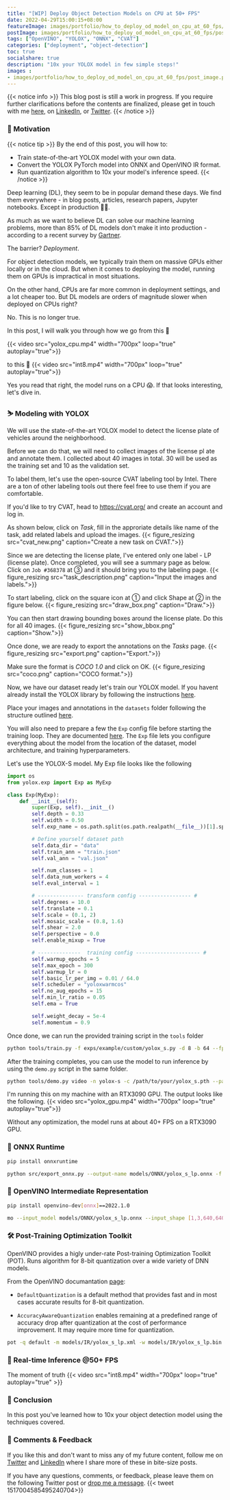 ```yaml
---
title: "[WIP] Deploy Object Detection Models on CPU at 50+ FPS"
date: 2022-04-29T15:00:15+08:00
featureImage: images/portfolio/how_to_deploy_od_model_on_cpu_at_60_fps/thumbnail.gif
postImage: images/portfolio/how_to_deploy_od_model_on_cpu_at_60_fps/post_image.png
tags: ["OpenVINO", "YOLOX", "ONNX", "CVAT"]
categories: ["deployment", "object-detection"]
toc: true
socialshare: true
description: "10x your YOLOX model in few simple steps!"
images : 
- images/portfolio/how_to_deploy_od_model_on_cpu_at_60_fps/post_image.png
---
```


{{< notice info >}}
This blog post is still a work in progress. If you require further clarifications before the contents are finalized, please get in touch with me [here](https://dicksonneoh.com/contact/), on [LinkedIn](https://www.linkedin.com/in/dickson-neoh/), or [Twitter](https://twitter.com/dicksonneoh7).
{{< /notice >}}

### 🚦 Motivation

{{< notice tip >}}
By the end of this post, you will how to:

* Train state-of-the-art YOLOX model with your own data.
* Convert the YOLOX PyTorch model into ONNX and OpenVINO IR format.
* Run quantization algorithm to 10x your model's inference speed.
{{< /notice >}}


Deep learning (DL), they seem to be in popular demand these days. 
We find them everywhere - in blog posts, articles, research papers, Jupyter notebooks. 
Except in production 🤷‍♂️.

As much as we want to believe DL can solve our machine learning problems, more than 85% of DL models don't make it into production - according to a recent survey by [Gartner](https://www.gartner.com/en/newsroom/press-releases/2018-02-13-gartner-says-nearly-half-of-cios-are-planning-to-deploy-artificial-intelligence).

The barrier? *Deployment*.

For object detection models, we typically train them on massive GPUs either locally or in the cloud.
But when it comes to deploying the model, running them on GPUs is impractical in most situations.

On the other hand, CPUs are far more common in deployment settings, and a lot cheaper too.
But DL models are orders of magnitude slower when deployed on CPUs right?

No. This is no longer true.

In this post, I will walk you through how we go from this 🐌

{{< video src="yolox_cpu.mp4" width="700px" loop="true" autoplay="true">}}

to this 🚀
{{< video src="int8.mp4" width="700px" loop="true" autoplay="true">}}


Yes you read that right, the model runs on a CPU 😱.
If that looks interesting, let's dive in.


### ⛷ Modeling with YOLOX
We will use the state-of-the-art YOLOX model to detect the license plate of vehicles around the neighborhood.

Before we can do that, we will need to collect images of the license pl ate and annotate them.
I collected about 40 images in total. 30 will be used as the training set and 10 as the validation set.

To label them, let's use the open-source CVAT labeling tool by Intel.
There are a ton of other labeling tools out there feel free to use them if you are comfortable.

If you'd like to try CVAT, head to https://cvat.org/ and create an account and log in.

As shown below, click on *Task*, fill in the approriate details like name of the task, add related labels and upload the images.
{{< figure_resizing src="cvat_new.png" caption="Create a new task on CVAT.">}}

Since we are detecting the license plate, I've entered only one label - LP (license plate).
Once completed, you will see a summary page as below. Click on `Job #368378` at ③ and it should bring you to the labeling page.
{{< figure_resizing src="task_description.png" caption="Input the images and labels.">}}

To start labeling, click on the square icon at ① and click Shape at ② in the figure below.
{{< figure_resizing src="draw_box.png" caption="Draw.">}}

You can then start drawing bounding boxes around the license plate. Do this for all 40 images.
{{< figure_resizing src="show_bbox.png" caption="Show.">}}

Once done, we are ready to export the annotations on the *Tasks* page.
{{< figure_resizing src="export.png" caption="Export.">}}

Make sure the format is *COCO 1.0* and click on OK.
{{< figure_resizing src="coco.png" caption="COCO format.">}}


Now, we have our dataset ready let's train our YOLOX model.
If you havent already install the YOLOX library by following the instructions [here](https://github.com/Megvii-BaseDetection/YOLOX).

Place your images and annotations in the `datasets` folder following the structure outlined [here](https://github.com/Megvii-BaseDetection/YOLOX/tree/main/datasets).

You will also need to prepare a few the `Exp` config file before starting the training loop. They are documented [here](https://github.com/Megvii-BaseDetection/YOLOX/blob/main/docs/train_custom_data.md). 
The `Exp` file lets you configure everything about the model from the location of the dataset, model architecture, and training hyperparameters.

Let's use the YOLOX-S model.
My Exp file looks like the following

```python {linenos=table}
import os
from yolox.exp import Exp as MyExp

class Exp(MyExp):
    def __init__(self):
        super(Exp, self).__init__()
        self.depth = 0.33
        self.width = 0.50
        self.exp_name = os.path.split(os.path.realpath(__file__))[1].split(".")[0]

        # Define yourself dataset path
        self.data_dir = "data"
        self.train_ann = "train.json"
        self.val_ann = "val.json"

        self.num_classes = 1
        self.data_num_workers = 4
        self.eval_interval = 1

        # --------------- transform config ----------------- #
        self.degrees = 10.0
        self.translate = 0.1
        self.scale = (0.1, 2)
        self.mosaic_scale = (0.8, 1.6)
        self.shear = 2.0
        self.perspective = 0.0
        self.enable_mixup = True

        # --------------  training config --------------------- #
        self.warmup_epochs = 5
        self.max_epoch = 300
        self.warmup_lr = 0
        self.basic_lr_per_img = 0.01 / 64.0
        self.scheduler = "yoloxwarmcos"
        self.no_aug_epochs = 15
        self.min_lr_ratio = 0.05
        self.ema = True

        self.weight_decay = 5e-4
        self.momentum = 0.9
```

Once done, we can run the provided training script in the `tools` folder 
```bash
python tools/train.py -f exps/example/custom/yolox_s.py -d 8 -b 64 --fp16 -o -c /path/to/yolox_s.pth
```

After the training completes, you can use the model to run inference by using the `demo.py` script in the same folder.

```bash
python tools/demo.py video -n yolox-s -c /path/to/your/yolox_s.pth --path /path/to/your/video --conf 0.25 --nms 0.45 --tsize 640 --save_result --device [cpu/gpu]
```

I'm running this on my machine with an RTX3090 GPU. The output looks like the following.
{{< video src="yolox_gpu.mp4" width="700px" loop="true" autoplay="true">}}

Without any optimization, the model runs at about 40+ FPS on a RTX3090 GPU.

### 🤖 ONNX Runtime
```bash
pip install onnxruntime
```

```bash
python src/export_onnx.py --output-name models/ONNX/yolox_s_lp.onnx -f exps/YOLOX_S/yolox_s_lp.py -c YOLOX_outputs/yolox_s_lp/best_ckpt.pth
```

### 🔗 OpenVINO Intermediate Representation

```bash
pip install openvino-dev[onnx]==2022.1.0
```

```bash
mo --input_model models/ONNX/yolox_s_lp.onnx --input_shape [1,3,640,640] --data_type FP16 --output_dir models/IR/
```

### 🛠 Post-Training Optimization Toolkit
OpenVINO provides a higly under-rate Post-training Optimization Toolkit (POT).
Runs algorithm for 8-bit quantization over a wide variety of DNN models.

From the OpenVINO documantation [page](https://docs.openvino.ai/2021.1/pot_compression_algorithms_quantization_README.html): 

+ `DefaultQuantization` is a default method that provides fast and in most cases accurate results for 8-bit quantization. 

+ `AccuracyAwareQuantization` enables remaining at a predefined range of accuracy drop after quantization at the cost of performance improvement. It may require more time for quantization.


```bash
pot -q default -m models/IR/yolox_s_lp.xml -w models/IR/yolox_s_lp.bin --engine simplified --data-source data/pot_images --output-dir models/INT8
```

### 🚀 Real-time Inference @50+ FPS
The moment of truth
{{< video src="int8.mp4" width="700px" loop="true" autoplay="true" >}}

### 🏁 Conclusion
In this post you've learned how to 10x your object detection model using the techniques covered.

### 🙏 Comments & Feedback
If you like this and don't want to miss any of my future content, follow me on [Twitter](https://twitter.com/dicksonneoh7) and [LinkedIn](https://www.linkedin.com/in/dickson-neoh/) where I share more of these in bite-size posts.

If you have any questions, comments, or feedback, please leave them on the following Twitter post or [drop me a message](https://dicksonneoh.com/contact/).
{{< tweet 1517004585495240704>}}





